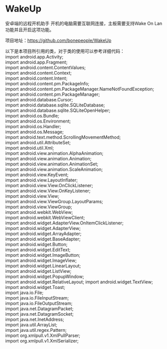# WakeUp
安卓端的远程开机助手
开机的电脑需要互联网连接，主板需要支持Wake On Lan功能并且开启这项功能。

项目地址：https://github.com/bonepeople/WakeUp


以下是本项目所引用的类，对于类的使用可以参考详细代码：<br>
import android.app.Activity;<br>
import android.app.Fragment;<br>
import android.content.ContentValues;<br>
import android.content.Context;<br>
import android.content.Intent;<br>
import android.content.pm.PackageInfo;<br>
import android.content.pm.PackageManager.NameNotFoundException;<br>
import android.content.pm.PackageManager;<br>
import android.database.Cursor;<br>
import android.database.sqlite.SQLiteDatabase;<br>
import android.database.sqlite.SQLiteOpenHelper;<br>
import android.os.Bundle;<br>
import android.os.Environment;<br>
import android.os.Handler;<br>
import android.os.Message;<br>
import android.text.method.ScrollingMovementMethod;<br>
import android.util.AttributeSet;<br>
import android.util.Xml;<br>
import android.view.animation.AlphaAnimation;<br>
import android.view.animation.Animation;<br>
import android.view.animation.AnimationSet;<br>
import android.view.animation.ScaleAnimation;<br>
import android.view.KeyEvent;<br>
import android.view.LayoutInflater;<br>
import android.view.View.OnClickListener;<br>
import android.view.View.OnKeyListener;<br>
import android.view.View;<br>
import android.view.ViewGroup.LayoutParams;<br>
import android.view.ViewGroup;<br>
import android.webkit.WebView;<br>
import android.webkit.WebViewClient;<br>
import android.widget.AdapterView.OnItemClickListener;<br>
import android.widget.AdapterView;<br>
import android.widget.ArrayAdapter;<br>
import android.widget.BaseAdapter;<br>
import android.widget.Button;<br>
import android.widget.EditText;<br>
import android.widget.ImageButton;<br>
import android.widget.ImageView;<br>
import android.widget.LinearLayout;<br>
import android.widget.ListView;<br>
import android.widget.PopupWindow;<br>
import android.widget.RelativeLayout;
import android.widget.TextView;<br>
import android.widget.Toast;<br>
import java.io.File;<br>
import java.io.FileInputStream;<br>
import java.io.FileOutputStream;<br>
import java.net.DatagramPacket;<br>
import java.net.DatagramSocket;<br>
import java.net.InetAddress;<br>
import java.util.ArrayList;<br>
import java.util.regex.Pattern;<br>
import org.xmlpull.v1.XmlPullParser;<br>
import org.xmlpull.v1.XmlSerializer;<br>
